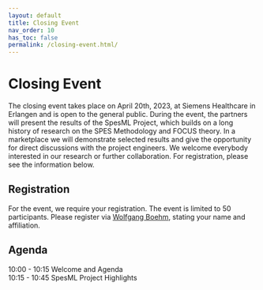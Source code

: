```yaml
---
layout: default
title: Closing Event
nav_order: 10
has_toc: false
permalink: /closing-event.html/
---
```

# Closing Event

The closing event takes place on April 20th, 2023, at Siemens Healthcare in Erlangen and is open to the general public. During the event, the partners will present the results of the SpesML Project, which builds on a long history of research on the SPES Methodology and FOCUS theory. In a marketplace we will demonstrate selected results and give the opportunity for direct discussions with the project engineers. We welcome everybody interested in our research or further collaboration. For registration, please see the information below.

## Registration
For the event, we require your registration. The event is limited to 50 participants. Please register via [Wolfgang Boehm](mailto:boehmw@in.tum.de), stating your name and affiliation.

## Agenda
10:00 - 10:15	  Welcome and Agenda<br>
10:15 - 10:45	  SpesML Project Highlights<br>
